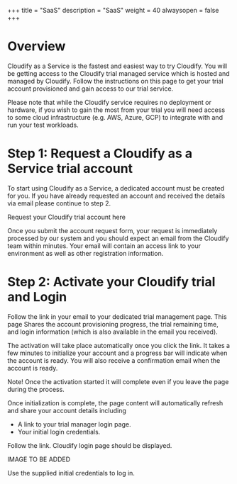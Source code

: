 +++
title = "SaaS"
description = "SaaS"
weight = 40
alwaysopen = false
+++


# Overview

Cloudify as a Service is the fastest and easiest way to try Cloudify. You will be getting access to the Cloudify trial managed service which is hosted and managed by Cloudify. Follow the instructions on this page to get your trial account provisioned and gain access to our trial service.

Please note that while the Cloudify service requires no deployment or hardware, if you wish to gain the most from your trial you will need access to some cloud infrastructure (e.g. AWS, Azure, GCP) to integrate with and run your test workloads.

# Step 1: Request a Cloudify as a Service trial account 

To start using Cloudify as a Service, a dedicated account must be created for you. If you have already requested an account and received the details via email please continue to step 2.

Request your Cloudify trial account here

Once you submit the account request form, your request is immediately processed by our system and you should expect an email from the Cloudify team within minutes. Your email will contain an access link to your environment as well as other registration information.

# Step 2: Activate your Cloudify trial and Login 

Follow the link in your email to your dedicated trial management page. This page Shares the account provisioning progress, the trial remaining time, and login information (which is also available in the email you received).

The activation will take place automatically once you click the link. It takes a few minutes to initialize your account and a progress bar will indicate when the account is ready. You will also receive a confirmation email when the account is ready.

Note! Once the activation started it will complete even if you leave the page during the process.

Once initialization is complete, the page content will automatically refresh and share your account details including

- A link to your trial manager login page.
- Your initial login credentials.

Follow the link. Cloudify login page should be displayed.

IMAGE TO BE ADDED

Use the supplied initial credentials to log in.
